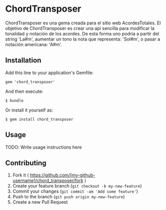 # ChordTransposer

ChordTransposer es una gema creada para el sitio web AcordesTotales.
El objetivo de ChordTransposer es crear una api sencilla para modificar la tonalidad y notación de los acordes.
De esta forma uno podría a partir del string 'La#m', aumentar un tono la nota que representa: 'Sol#m', o pasar a notación americana: 'A#m'.

## Installation

Add this line to your application's Gemfile:

    gem 'chord_transposer'

And then execute:

    $ bundle

Or install it yourself as:

    $ gem install chord_transposer

## Usage

TODO: Write usage instructions here

## Contributing

1. Fork it ( https://github.com/[my-github-username]/chord_transposer/fork )
2. Create your feature branch (`git checkout -b my-new-feature`)
3. Commit your changes (`git commit -am 'Add some feature'`)
4. Push to the branch (`git push origin my-new-feature`)
5. Create a new Pull Request
